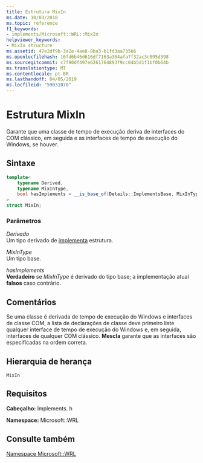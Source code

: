 ```yaml
---
title: Estrutura MixIn
ms.date: 10/03/2018
ms.topic: reference
f1_keywords:
- implements/Microsoft::WRL::MixIn
helpviewer_keywords:
- MixIn structure
ms.assetid: 47e2df9b-3a2e-4ae8-8ba3-b1fd3aa73566
ms.openlocfilehash: 16fd6b46d616df7163a304afa7f32ac3c095d398
ms.sourcegitcommit: c7f90df497e6261764893f9cc04b5d1f1bf0b64b
ms.translationtype: MT
ms.contentlocale: pt-BR
ms.lasthandoff: 04/05/2019
ms.locfileid: "59031070"
---
```

# <a name="mixin-structure"></a>Estrutura MixIn

Garante que uma classe de tempo de execução deriva de interfaces do COM clássico, em seguida e as interfaces de tempo de execução do Windows, se houver.

## <a name="syntax"></a>Sintaxe

```cpp
template<
    typename Derived,
    typename MixInType,
    bool hasImplements = __is_base_of(Details::ImplementsBase, MixInType)
>
struct MixIn;
```

### <a name="parameters"></a>Parâmetros

*Derivado*<br/>
Um tipo derivado de [implementa](implements-structure.md) estrutura.

*MixInType*<br/>
Um tipo base.

*hasImplements*<br/>
**Verdadeiro** se *MixInType* é derivado do tipo base; a implementação atual **falsos** caso contrário.

## <a name="remarks"></a>Comentários

Se uma classe é derivada de tempo de execução do Windows e interfaces de classe COM, a lista de declarações de classe deve primeiro liste qualquer interface de tempo de execução do Windows e, em seguida, interfaces de qualquer COM clássico. **Mescla** garante que as interfaces são especificadas na ordem correta.

## <a name="inheritance-hierarchy"></a>Hierarquia de herança

`MixIn`

## <a name="requirements"></a>Requisitos

**Cabeçalho:** Implements. h

**Namespace:** Microsoft::WRL

## <a name="see-also"></a>Consulte também

[Namespace Microsoft::WRL](microsoft-wrl-namespace.md)